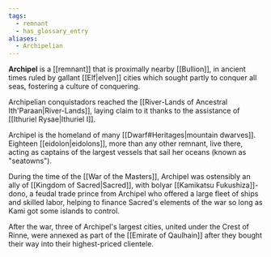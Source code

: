 ```yaml
---
tags:
  - remnant
  - has_glossary_entry
aliases:
  - Archipelian
---
```

**Archipel** is a [[remnant]] that is proximally nearby [[Bullion]], in ancient times ruled by gallant [[Elf|elven]] cities which sought partly to conquer all seas, fostering a culture of conquering. 

Archipelian conquistadors reached the [[River-Lands of Ancestral Ith'Paraan|River-Lands]], laying claim to it thanks to the assistance of [[Ithuriel Rysae|Ithuriel I]].

Archipel is the homeland of many [[Dwarf#Heritages|mountain dwarves]]. Eighteen [[eidolon|eidolons]], more than any other remnant, live there, acting as captains of the largest vessels that sail her oceans (known as "seatowns").

During the time of the [[War of the Masters]], Archipel was ostensibly an ally of [[Kingdom of Sacred|Sacred]], with bolyar [[Kamikatsu Fukushiza]]-dono, a feudal trade prince from Archipel who offered a large fleet of ships and skilled labor, helping to finance Sacred's elements of the war so long as Kami got some islands to control.

After the war, three of Archipel's largest cities, united under the Crest of Rinne, were annexed as part of the [[Emirate of Qaulhain]] after they bought their way into their highest-priced clientele.